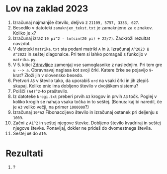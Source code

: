 # Lov na zaklad 2023

1. Izračunaj najmanjše število, deljivo z `21109, 5757, 3333, 627`.
2. Besedilo v datoteki `zamaknjen_tekst.txt` je zamaknjeno za `x` znakov. Koliko je `x`?
3. Izračunaj izraz `10 pi^2 - ln(sin(20 pi) + 22/7)`. Zaokroži rezultat navzdol.
4. V datoteki `matrika.txt` sta podani matriki `A` in `B`. Izračunaj `A^2023 B A^2023` in seštej diagonalce. Pri tem si lahko pomagaš s funkcijo v `matrika.py`.
5. V 5. kitici [Zdravljice](https://sl.wikipedia.org/wiki/Zdravljica) zamenjaj vse samoglasnike z naslednjim. Pri tem gre `u --> a`. Obravnavaj naglasa kot svoji črki. Katere črke se pojavijo `9`-krat? Zloži jih v slovensko besedo.
6. Pretvori `A5` v število tako, da uporabiš `ord` na vsaki črki in jih zlepiš skupaj. Koliko enic ima dobljeno število v dvojiškem sistemu?
7. Poišči `(A4)^2`-to praštevilo.
8. Iz datoteke `krogi.txt` preberi prvih `A3` krogov in prvih `A3` točk. Poglej v koliko krogih se nahaja vsaka točka in to seštej. (Bonus: kaj bi naredil, če je `A3` veliko večji, na primer `1000000`?)
9. Izračunaj `10*A2` Fibonaccijevo število in izračunaj ostanek pri deljenju s `1009`.
10. Začni z `A1^2` in seštej njegove števke. Dobljeno število kvadriraj in seštej njegove števke.
Ponavljaj, dokler ne prideš do dvomestnega števila.
11. Seštej `A6` do `A10`.

# Rezultati

1. ?
